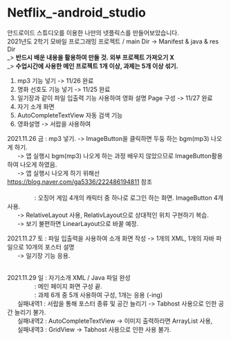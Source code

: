 # Netflix_-android_studio

안드로이드 스튜디오를 이용한 나만의 넷플릭스를 만들어보았습니다. <br>
2021년도 2학기 모바일 프로그래밍 프로젝트 / main Dir -> Manifest & java & res Dir <br>
_> <b> 반드시 배운 내용을 활용하여 만들 것. 외부 프로젝트 가져오기 X </b><br>
_> <b> 수업시간에 사용한 메인 프로젝트 1개 이상, 과제는 5개 이상 섞기. </b><br>

1. mp3 기능 넣기 -> 11/26 완료 <br>
2. 명화 선호도 기능 넣기 -> 11/25 완료 <br>
3. 일기장과 같이 파일 입출력 기능 사용하여 영화 설명 Page 구성 -> 11/27 완료 <br>
4. 자기 소개 화면 <br>
5. AutoCompleteTextView 자동 검색 기능 <br>
6. 영화설명 -> 서랍을 사용하여 

2021.11.26 금 : mp3 넣기. -> ImageButton을 클릭하면 두둥 하는 bgm(mp3) 나오게 하기.  <br>
&nbsp; &nbsp; &nbsp; -> 앱 실행시 bgm(mp3) 나오게 하는 과정 배우지 않았으므로 ImageButton활용하여 나오게 하였음. <br>
&nbsp; &nbsp; &nbsp; -> 앱 실행시 나오게 하기 위해선 https://blog.naver.com/ga5336/222486194811 참조 <br>
<br>
&nbsp; &nbsp; &nbsp; &nbsp; &nbsp; &nbsp; &nbsp; &nbsp; : 오징어 게임 4개의 캐릭터 중 하나로 로그인 하는 화면. ImageButton 4개 사용. <br>
&nbsp; &nbsp; &nbsp; -> RelativeLayout 사용, RelativLayout으로 상대적인 위치 구현하기 복습. <br>
&nbsp; &nbsp; &nbsp; -> 보기 불편하면 LinearLayout으로 바꿀 예정. <br>


2021.11.27 토 : 파일 입출력을 사용하여 소개 화면 작성 -> 1개의 XML, 1개의 자바 파일으로 10개의 포스터 설명 <br>
&nbsp; &nbsp; &nbsp; -> 일기장 기능 응용. <br>
<br>

2021.11.29 일 : 자기소개 XML / Java 파일 완성 <br>
&nbsp; &nbsp; &nbsp; &nbsp; &nbsp; &nbsp; &nbsp; &nbsp; : 메인 페이지 화면 구성 끝.  <br>
&nbsp; &nbsp; &nbsp; &nbsp; &nbsp; &nbsp; &nbsp; &nbsp; : 과제 6개 중 5개 사용하여 구성, 1개는 응용 (-ing)  <br>
&nbsp; &nbsp; &nbsp; 실패내역1 : 서랍을 통해 포스터 종류 및 공간 늘리기 -> Tabhost 사용으로 인한 공간 늘리기 불가. <br>
&nbsp; &nbsp; &nbsp; 실패내역2 : AutoCompleteTextView -> 이미지 출력하라면 ArrayList 사용, <br>
&nbsp; &nbsp; &nbsp; 실패내역3 : GridView -> Tabhost 사용으로 인한 사용 불가. <br>

<br>


                  
            

